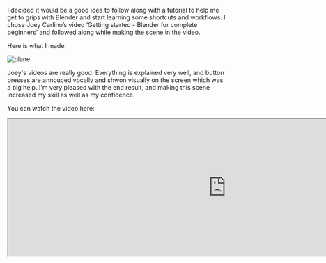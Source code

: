 
I decided it would be a good idea to follow along with a tutorial to help me get to grips with Blender and start learning some shortcuts and workflows. I chose Joey Carlino’s video ‘Getting started - Blender for complete beginners’ and followed along while making the scene in the video.

Here is what I made:

![plane](/images/day-4-lil-world.png)

Joey's videos are really good. Everything is explained very well, and button presses are annouced vocally and shwon visually on the screen which was a big help. I'm very pleased with the end result, and making this scene increased my skill as well as my confidence.

You can watch the video here:

<iframe width="1000" height="315"
src="https://www.youtube.com/embed/uOmYInaX-wE">
</iframe>


<div style="height: 1em"> </div>
